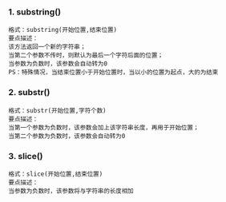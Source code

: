 ### 1. substring()
```
格式：substring(开始位置,结束位置)
要点描述：
该方法返回一个新的字符串；
当第二个参数不传时，则默认为最后一个字符后面的位置；
当参数为负数时，该参数会自动转为0
PS：特殊情况，当结束位置小于开始位置时，当以小的位置为起点，大的为结束
```
### 2. substr()

```
格式：substr(开始位置,字符个数)
要点描述：
当第一个参数为负数时，该参数会加上该字符串长度，再用于开始位置；
当第二个参数为负数时，该参数会自动转为0
```
### 3. slice()

```
格式：slice(开始位置,结束位置)
要点描述：
当参数为负数时，该参数将与字符串的长度相加
```